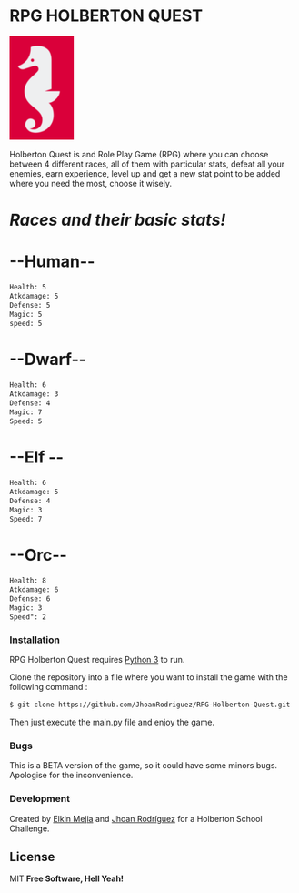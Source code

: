 # RPG HOLBERTON QUEST

![Image of Holberton](https://github.com/JhoanRodriguez/RPG-Holberton-Quest/blob/master/Assets/Images/Holberton.png)


Holberton Quest is and Role Play Game (RPG) where you can choose between 4 different races, all of them with particular stats, defeat all your enemies, earn experience, level up and get a new stat point to be added where you need the most, choose it wisely.

# ***Races and their basic stats!***

 # --**Human**--
    Health: 5 
    Atkdamage: 5
    Defense: 5
    Magic: 5
    speed: 5
    
 # --Dwarf--
    Health: 6
    Atkdamage: 3
    Defense: 4
    Magic: 7
    Speed: 5
    
 # --Elf --
    Health: 6
    Atkdamage: 5
    Defense: 4
    Magic: 3
    Speed: 7
 
 # --Orc--
    Health: 8
    Atkdamage: 6
    Defense: 6
    Magic: 3
    Speed": 2

### Installation

RPG Holberton Quest  requires [Python 3](https://www.python.org/download/releases/3.0/) to run.

Clone the repository into a file where you want to install the game with the following command :

```sh
$ git clone https://github.com/JhoanRodriguez/RPG-Holberton-Quest.git
```

Then just execute the main.py file and enjoy the game.

### Bugs

This is a BETA version of the game, so it could have some minors bugs. 
Apologise for the inconvenience.

### Development

Created by [Elkin Mejia](https://github.com/ElkinAMG) and [Jhoan Rodríguez](https://github.com/JhoanRodriguez) for a Holberton School Challenge.

License
----
MIT
**Free Software, Hell Yeah!**